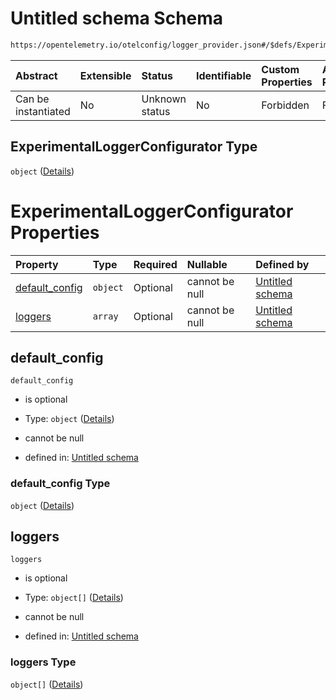 # Untitled schema Schema

```txt
https://opentelemetry.io/otelconfig/logger_provider.json#/$defs/ExperimentalLoggerConfigurator
```



| Abstract            | Extensible | Status         | Identifiable | Custom Properties | Additional Properties | Access Restrictions | Defined In                                                                       |
| :------------------ | :--------- | :------------- | :----------- | :---------------- | :-------------------- | :------------------ | :------------------------------------------------------------------------------- |
| Can be instantiated | No         | Unknown status | No           | Forbidden         | Forbidden             | none                | [logger\_provider.json\*](../schema/logger_provider.json "open original schema") |

## ExperimentalLoggerConfigurator Type

`object` ([Details](logger_provider-defs-experimentalloggerconfigurator.md))

# ExperimentalLoggerConfigurator Properties

| Property                           | Type     | Required | Nullable       | Defined by                                                                                                                                                                                                       |
| :--------------------------------- | :------- | :------- | :------------- | :--------------------------------------------------------------------------------------------------------------------------------------------------------------------------------------------------------------- |
| [default\_config](#default_config) | `object` | Optional | cannot be null | [Untitled schema](logger_provider-defs-experimentalloggerconfig.md "https://opentelemetry.io/otelconfig/logger_provider.json#/$defs/ExperimentalLoggerConfigurator/properties/default_config")                   |
| [loggers](#loggers)                | `array`  | Optional | cannot be null | [Untitled schema](logger_provider-defs-experimentalloggerconfigurator-properties-loggers.md "https://opentelemetry.io/otelconfig/logger_provider.json#/$defs/ExperimentalLoggerConfigurator/properties/loggers") |

## default\_config



`default_config`

* is optional

* Type: `object` ([Details](logger_provider-defs-experimentalloggerconfig.md))

* cannot be null

* defined in: [Untitled schema](logger_provider-defs-experimentalloggerconfig.md "https://opentelemetry.io/otelconfig/logger_provider.json#/$defs/ExperimentalLoggerConfigurator/properties/default_config")

### default\_config Type

`object` ([Details](logger_provider-defs-experimentalloggerconfig.md))

## loggers



`loggers`

* is optional

* Type: `object[]` ([Details](logger_provider-defs-experimentalloggermatcherandconfig.md))

* cannot be null

* defined in: [Untitled schema](logger_provider-defs-experimentalloggerconfigurator-properties-loggers.md "https://opentelemetry.io/otelconfig/logger_provider.json#/$defs/ExperimentalLoggerConfigurator/properties/loggers")

### loggers Type

`object[]` ([Details](logger_provider-defs-experimentalloggermatcherandconfig.md))
